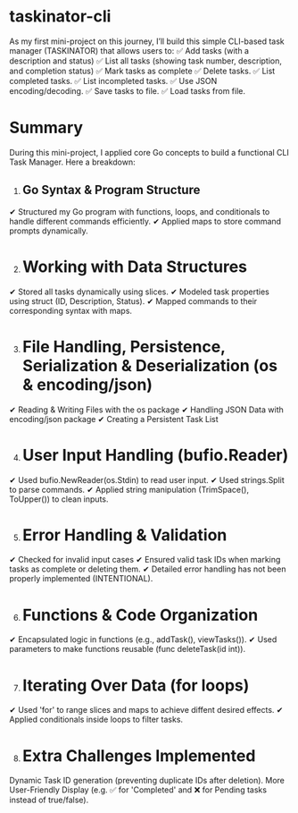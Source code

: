 # taskinator-cli
As my first mini-project on this journey, I’ll build this simple CLI-based task manager (TASKINATOR) that allows users to: 
✅ Add tasks (with a description and status) 
✅ List all tasks (showing task number, description, and completion status) 
✅ Mark tasks as complete 
✅ Delete tasks.
✅ List completed tasks.
✅ List incompleted tasks.
✅ Use JSON encoding/decoding.
✅ Save tasks to file.
✅ Load tasks from file.

# Summary
During this mini-project, I applied core Go concepts to build a functional CLI Task Manager. Here a breakdown:

1. ## Go Syntax & Program Structure
✔ Structured my Go program with functions, loops, and conditionals to handle different commands efficiently.
✔ Applied maps to store command prompts dynamically.

2. # Working with Data Structures
✔ Stored all tasks dynamically using slices.
✔ Modeled task properties using struct (ID, Description, Status).
✔ Mapped commands to their corresponding syntax with maps.

3. # File Handling, Persistence, Serialization & Deserialization (os & encoding/json)
✔ Reading & Writing Files with the os package
✔ Handling JSON Data with encoding/json package
✔ Creating a Persistent Task List

4. # User Input Handling (bufio.Reader)
✔ Used bufio.NewReader(os.Stdin) to read user input.
✔ Used strings.Split to parse commands.
✔ Applied string manipulation (TrimSpace(), ToUpper()) to clean inputs.

5. # Error Handling & Validation
✔ Checked for invalid input cases
✔ Ensured valid task IDs when marking tasks as complete or deleting them.
✔ Detailed error handling has not been properly implemented (INTENTIONAL).

6. # Functions & Code Organization
✔ Encapsulated logic in functions (e.g., addTask(), viewTasks()).
✔ Used parameters to make functions reusable (func deleteTask(id int)).

7. # Iterating Over Data (for loops)
✔ Used 'for' to range slices and maps to achieve diffent desired effects.
✔ Applied conditionals inside loops to filter tasks.

8. # Extra Challenges Implemented
Dynamic Task ID generation (preventing duplicate IDs after deletion).
More User-Friendly Display (e.g. ✅ for 'Completed' and ❌ for Pending tasks instead of true/false).
